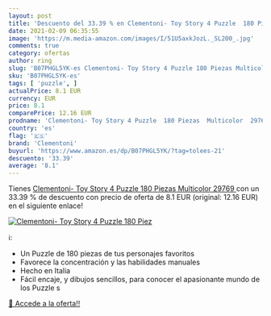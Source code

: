 ```yaml
---
layout: post
title: 'Descuento del 33.39 % en Clementoni- Toy Story 4 Puzzle  180 Piez'
date: 2021-02-09 06:35:55
image: 'https://m.media-amazon.com/images/I/51U5axkJozL._SL200_.jpg'
comments: true
category: ofertas
author: ring
slug: 'B07PHGL5YK-es Clementoni- Toy Story 4 Puzzle 180 Piezas Multicolor 29769'
sku: 'B07PHGL5YK-es'
tags: [ 'puzzle', ]
actualPrice: 8.1 EUR
currency: EUR
price: 8.1
comparePrice: 12.16 EUR
prodname: 'Clementoni- Toy Story 4 Puzzle  180 Piezas  Multicolor  29769 '
country: 'es'
flag: '🇪🇸'
brand: 'Clementoni'
buyurl: 'https://www.amazon.es/dp/B07PHGL5YK/?tag=tolees-21'
descuento: '33.39'
average: '8.1'
---
```


Tienes [Clementoni- Toy Story 4 Puzzle  180 Piezas  Multicolor  29769 ](https://www.amazon.es/dp/B07PHGL5YK/?tag=tolees-21) con un 33.39 % de descuento con precio de oferta de 8.1 EUR (original: 12.16 EUR) en el siguiente enlace!

[![Clementoni- Toy Story 4 Puzzle  180 Piez](https://m.media-amazon.com/images/I/51U5axkJozL._SL200_.jpg)](https://www.amazon.es/dp/B07PHGL5YK/?tag=tolees-21)

ℹ️:

- Un Puzzle de 180 piezas de tus personajes favoritos
- Favorece la concentración y las habilidades manuales
- Hecho en Italia
- Fácil encaje, y dibujos sencillos, para conocer el apasionante mundo de los Puzzle s

[🛒 Accede a la oferta!!](https://www.amazon.es/dp/B07PHGL5YK/?tag=tolees-21)

